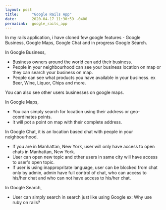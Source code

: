 ```yaml
---
layout: post
title:      "Google Rails App"
date:       2020-04-17 11:30:59 -0400
permalink:  google_rails_app
---
```



In my rails application, i have cloned few google features - Google Business, Google Maps, Google Chat and in progress Google Search. 

In Google Business, 
* Business owners around the world can add their business.
* People in your neighbourhood can see your business location on map or they can search your business on map. 
* People can see what products you have available in your business. ex Beer, Wine, Liquor, Chips and more.

You can also see other users businesses on google maps.

In Google Maps, 
*  You can simply search for location using their address or geo-coordinates points.
*  It will pot a point on map with their complete address.

In Google Chat, it is an location based chat with people in your neighbourhood.
*  If you are in Manhattan, New York, user will only have access to  open chats in Manhattan, New York.
*  User can open new topic and other users in same city will have access to user's open topic.
*  If user is using inappropritate language, user can be blocked from chat only by admin, admin have full control of chat, who can access to his/her chat and who can not have access to his/her chat.

In Google Search, 
* User can simply search in search just like using Google ex: Why use ruby on rails?
